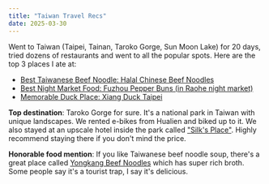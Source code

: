 ```yaml
---
title: "Taiwan Travel Recs"
date: 2025-03-30
---
```

<p>Went to Taiwan (Taipei, Tainan, Taroko Gorge, Sun Moon Lake) for 20 days, tried dozens of restaurants and went to all the popular spots. Here are the top 3 places I ate at:</p>
<ul>
<li><a href='https://maps.app.goo.gl/wzbWzLrj6zpSHMWRA'>Best Taiwanese Beef Noodle: Halal Chinese Beef Noodles</a></li>
<li><a href='https://maps.app.goo.gl/DeiRv6nptDV815cs7'>Best Night Market Food: Fuzhou Pepper Buns (in Raohe night market)</a></li>
<li><a href='https://maps.app.goo.gl/BiBPojSpfcfBvDaZ7'>Memorable Duck Place: Xiang Duck Taipei</a></li>
</ul>
<p><strong>Top destination</strong>: Taroko Gorge for sure. It's a national park in Taiwan with unique landscapes. We rented e-bikes from Hualien and biked up to it. We also stayed at an upscale hotel inside the park called <a href='https://maps.app.goo.gl/28RiiP5aS56e9E3W7'>"Silk's Place"</a>. Highly recommend staying there if you don't mind the price.</p>
<p><strong>Honorable food mention</strong>: If you like Taiwanese beef noodle soup, there's a great place called <a href='https://maps.app.goo.gl/KoV7vhPyjEafpCz69'>Yongkang Beef Noodles</a> which has super rich broth. Some people say it's a tourist trap, I say it's delicious.</p>
